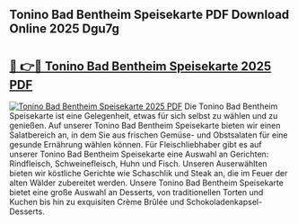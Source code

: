 ## Tonino Bad Bentheim Speisekarte PDF Download Online 2025 Dgu7g

# <h2><a href="http://gc5wml.nevu.top/?p=Tonino+Bad+Bentheim+Speisekarte">🔗 👉🔴 Tonino Bad Bentheim Speisekarte 2025 PDF</a></h2>

[![Tonino Bad Bentheim Speisekarte 2025 PDF](https://i.imgur.com/dBaPXMq.png)](http://gc5wml.nevu.top/?p=Tonino+Bad+Bentheim+Speisekarte)
Die Tonino Bad Bentheim Speisekarte ist eine Gelegenheit, etwas für sich selbst zu wählen und zu genießen. Auf unserer Tonino Bad Bentheim Speisekarte bieten wir einen Salatbereich an, in dem Sie aus frischen Gemüse- und Obstsalaten für eine gesunde Ernährung wählen können. Für Fleischliebhaber gibt es auf unserer Tonino Bad Bentheim Speisekarte eine Auswahl an Gerichten: Rindfleisch, Schweinefleisch, Huhn und Fisch. Unseren Auserwählten bieten wir köstliche Gerichte wie Schaschlik und Steak an, die im Feuer der alten Wälder zubereitet werden. Unsere Tonino Bad Bentheim Speisekarte bietet eine große Auswahl an Desserts, von traditionellen Torten und Kuchen bis hin zu exquisiten Crème Brûlée und Schokoladenkapsel-Desserts.
